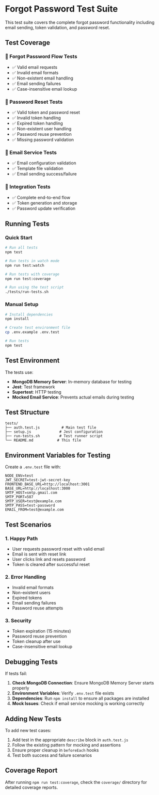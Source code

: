 # Forgot Password Test Suite

This test suite covers the complete forgot password functionality including email sending, token validation, and password reset.

## Test Coverage

### 🔐 Forgot Password Flow Tests
- ✅ Valid email requests
- ✅ Invalid email formats
- ✅ Non-existent email handling
- ✅ Email sending failures
- ✅ Case-insensitive email lookup

### 🔑 Password Reset Tests
- ✅ Valid token and password reset
- ✅ Invalid token handling
- ✅ Expired token handling
- ✅ Non-existent user handling
- ✅ Password reuse prevention
- ✅ Missing password validation

### 📧 Email Service Tests
- ✅ Email configuration validation
- ✅ Template file validation
- ✅ Email sending success/failure

### 🔄 Integration Tests
- ✅ Complete end-to-end flow
- ✅ Token generation and storage
- ✅ Password update verification

## Running Tests

### Quick Start
```bash
# Run all tests
npm test

# Run tests in watch mode
npm run test:watch

# Run tests with coverage
npm run test:coverage

# Run using the test script
./tests/run-tests.sh
```

### Manual Setup
```bash
# Install dependencies
npm install

# Create test environment file
cp .env.example .env.test

# Run tests
npm test
```

## Test Environment

The tests use:
- **MongoDB Memory Server**: In-memory database for testing
- **Jest**: Test framework
- **Supertest**: HTTP testing
- **Mocked Email Service**: Prevents actual emails during testing

## Test Structure

```
tests/
├── auth.test.js          # Main test file
├── setup.js             # Jest configuration
├── run-tests.sh         # Test runner script
└── README.md           # This file
```

## Environment Variables for Testing

Create a `.env.test` file with:

```env
NODE_ENV=test
JWT_SECRET=test-jwt-secret-key
FRONTEND_BASE_URL=http://localhost:3001
BASE_URL=http://localhost:3000
SMTP_HOST=smtp.gmail.com
SMTP_PORT=587
SMTP_USER=test@example.com
SMTP_PASS=test-password
EMAIL_FROM=test@example.com
```

## Test Scenarios

### 1. Happy Path
- User requests password reset with valid email
- Email is sent with reset link
- User clicks link and resets password
- Token is cleared after successful reset

### 2. Error Handling
- Invalid email formats
- Non-existent users
- Expired tokens
- Email sending failures
- Password reuse attempts

### 3. Security
- Token expiration (15 minutes)
- Password reuse prevention
- Token cleanup after use
- Case-insensitive email lookup

## Debugging Tests

If tests fail:

1. **Check MongoDB Connection**: Ensure MongoDB Memory Server starts properly
2. **Environment Variables**: Verify `.env.test` file exists
3. **Dependencies**: Run `npm install` to ensure all packages are installed
4. **Mock Issues**: Check if email service mocking is working correctly

## Adding New Tests

To add new test cases:

1. Add test in the appropriate `describe` block in `auth.test.js`
2. Follow the existing pattern for mocking and assertions
3. Ensure proper cleanup in `beforeEach` hooks
4. Test both success and failure scenarios

## Coverage Report

After running `npm run test:coverage`, check the `coverage/` directory for detailed coverage reports. 